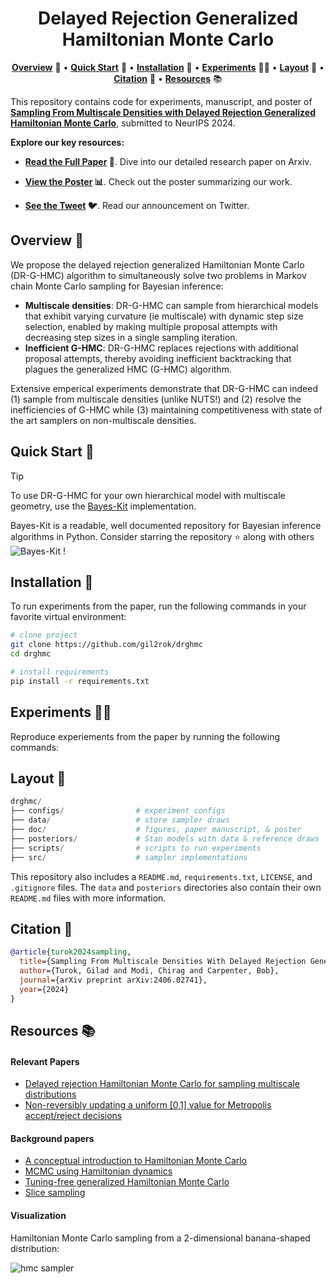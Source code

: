 <!-- <div align="center">

# Delayed rejection generalized Hamiltonian Monte Carlo
</div>

<div align="center">

[[**Paper**](https://arxiv.org/abs/2406.02741) :page_facing_up:] • [[**Poster**](#overview) :bar_chart:] • [[**Tweet**](#overview) :bird:]

</div>

This repository contains code for experiments, manuscript, and poster of [Sampling From multiscale densities with delayed rejection generalized Hamiltonian Monte Carlo](https://arxiv.org/abs/2406.02741), submitted to NeurIPS 2024.

<div align="center>

[**Overview** :telescope:](#overview) | [**Quick Start** :rocket:](#quick-start) | [**Installation** :wrench:](#installation) | [**Experiments** :scientist:](#experiments) | [**Repository Structure** :open_file_folder:](#repository-structure) | [**Citation** :scroll:](#citation) | [**Resources** :books:](#resources)

</div> -->

<div align="center">

# Delayed Rejection Generalized Hamiltonian Monte Carlo

[**Overview**](#overview) :telescope: • 
[**Quick Start**](#quick-start) :rocket: • 
[**Installation**](#installation) :wrench: • 
[**Experiments**](#experiments) :scientist: • 
[**Layout**](#layout) :open_file_folder: • 
[**Citation**](#citation) :scroll: • 
[**Resources**](#resources) :books:

</div>

This repository contains code for experiments, manuscript, and poster of [**Sampling From Multiscale Densities with Delayed Rejection Generalized Hamiltonian Monte Carlo**](https://arxiv.org/abs/2406.02741), submitted to NeurIPS 2024.

**Explore our key resources:**

- **[Read the Full Paper](https://arxiv.org/abs/2406.02741) :page_facing_up:**. Dive into our detailed research paper on Arxiv.

- **[View the Poster](#overview) :bar_chart:**.  Check out the poster summarizing our work.

- **[See the Tweet](#overview) :bird:**.  Read our announcement on Twitter.


## Overview :telescope:

We propose the delayed rejection generalized Hamiltonian Monte Carlo (DR-G-HMC) algorithm to simultaneously solve two problems in Markov chain Monte Carlo sampling for Bayesian inference:

- **Multiscale densities**: DR-G-HMC can sample from hierarchical models that exhibit varying curvature (ie multiscale) with dynamic step size selection, enabled by making multiple proposal attempts with decreasing step sizes in a single sampling iteration.
- **Inefficient G-HMC**: DR-G-HMC replaces rejections with additional proposal attempts, thereby avoiding inefficient backtracking that plagues the generalized HMC (G-HMC) algorithm.

Extensive emperical experiments demonstrate that DR-G-HMC can indeed (1) sample from multiscale densities (unlike NUTS!) and (2) resolve the inefficiencies of G-HMC while (3) maintaining competitiveness with state of the art samplers on non-multiscale densities.

## Quick Start :rocket:

> [!TIP]
> To use DR-G-HMC for your own hierarchical model with multiscale geometry, use the [Bayes-Kit](https://github.com/flatironinstitute/bayes-kit/blob/main/bayes_kit/drghmc.py) implementation.
>
> Bayes-Kit is a readable, well documented repository for Bayesian inference algorithms in Python. Consider starring the repository :star: along with others ![Bayes-Kit](https://img.shields.io/github/stars/flatironinstitute/bayes-kit?style=social) !

## Installation :wrench:

To run experiments from the paper, run the following commands in your favorite virtual environment:

```bash
# clone project
git clone https://github.com/gil2rok/drghmc
cd drghmc

# install requirements
pip install -r requirements.txt
```

## Experiments :scientist:

Reproduce experiements from the paper by running the following commands:

## Layout :open_file_folder:

```python
drghmc/
├── configs/                # experiment configs
├── data/                   # store sampler draws
├── doc/                    # figures, paper manuscript, & poster
├── posteriors/             # Stan models with data & reference draws
├── scripts/                # scripts to run experiments
├── src/                    # sampler implementations
```

This repository also includes a `README.md`, `requirements.txt`, `LICENSE`, and `.gitignore` files. The `data` and `posteriors` directories also contain their own `README.md` files with more information.

## Citation :scroll:

```bibtex
@article{turok2024sampling,
  title={Sampling From Multiscale Densities With Delayed Rejection Generalized Hamiltonian Monte Carlo},
  author={Turok, Gilad and Modi, Chirag and Carpenter, Bob},
  journal={arXiv preprint arXiv:2406.02741},
  year={2024}
}
```

## Resources :books:

#### Relevant Papers
- [Delayed rejection Hamiltonian Monte Carlo for sampling multiscale distributions](https://arxiv.org/abs/2110.00610)
- [Non-reversibly updating a uniform [0,1] value for Metropolis accept/reject decisions](https://arxiv.org/abs/2001.11950)

#### Background papers
- [A conceptual introduction to Hamiltonian Monte Carlo](https://arxiv.org/pdf/1701.02434.pdf)
- [MCMC using Hamiltonian dynamics](https://arxiv.org/pdf/1206.1901.pdf)
- [Tuning-free generalized Hamiltonian Monte Carlo](https://proceedings.mlr.press/v151/hoffman22a/hoffman22a.pdf)
- [Slice sampling](https://arxiv.org/abs/physics/0009028)

#### Visualization

Hamiltonian Monte Carlo sampling from a 2-dimensional banana-shaped distribution:

![hmc sampler](https://raw.githubusercontent.com/chi-feng/mcmc-demo/master/docs/hmc.gif)